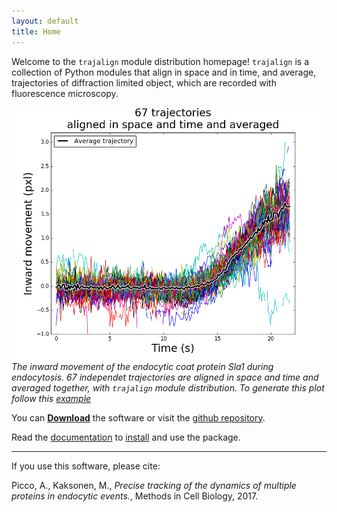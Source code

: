 ```yaml
---
layout: default 
title: Home 
---
```



Welcome to the `trajalign` module distribution homepage! 
`trajalign` is a collection of Python modules that align in space and in time, and average, trajectories of diffraction limited object, which are recorded with fluorescence microscopy.

![example](images/plot.png)
*The inward movement of the endocytic coat protein Sla1 during endocytosis. 67 independet  trajectories are aligned in space and time and averaged together, with `trajalign` module distribution. To generate this plot follow this [example](wiki/Averaging-trajectories-example)* 

You can [**Download**](https://github.com/apicco/trajectory_alignment/archive/master.zip) the software or visit the [github repository](https://github.com/apicco/trajectory_alignment/).

Read the [documentation](wiki/Home) to [install](wiki/Installation) and use the package.

***

If you use this software, please cite: 

Picco, A., Kaksonen, M., _Precise tracking of the dynamics of multiple proteins in endocytic events._,  Methods in Cell Biology, 2017.
